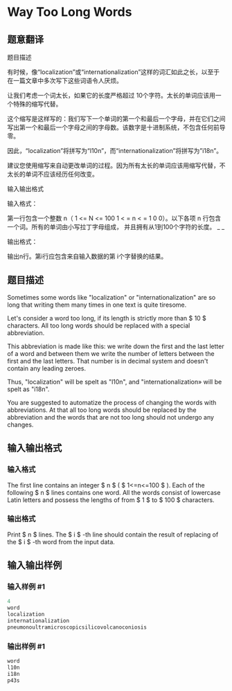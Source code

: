 # Way Too Long Words

## 题意翻译

题目描述

有时候，像“localization”或“internationalization”这样的词汇如此之长，以至于在一篇文章中多次写下这些词语令人厌烦。

让我们考虑一个词太长，如果它的长度严格超过 10个字符。太长的单词应该用一个特殊的缩写代替。

这个缩写是这样写的：我们写下一个单词的第一个和最后一个字母，并在它们之间写出第一个和最后一个字母之间的字母数。该数字是十进制系统，不包含任何前导零。

因此，“localization”将拼写为“l10n”，而“internationalization”将拼写为”i18n”。

建议您使用缩写来自动更改单词的过程。因为所有太长的单词应该用缩写代替，不太长的单词不应该经历任何改变。

输入输出格式

输入格式：

第一行包含一个整数 n（ 1 <= N <= 100 1 < = n < = 1 0 0）。以下各项 n 行包含一个词。所有的单词由小写拉丁字母组成， 并且拥有从1到100个字符的长度。 _ _

输出格式：

输出n行。第i行应包含来自输入数据的第 i个字替换的结果。

## 题目描述

Sometimes some words like "localization" or "internationalization" are so long that writing them many times in one text is quite tiresome.

Let's consider a word too long, if its length is strictly more than $ 10 $ characters. All too long words should be replaced with a special abbreviation.

This abbreviation is made like this: we write down the first and the last letter of a word and between them we write the number of letters between the first and the last letters. That number is in decimal system and doesn't contain any leading zeroes.

Thus, "localization" will be spelt as "l10n", and "internationalization» will be spelt as "i18n".

You are suggested to automatize the process of changing the words with abbreviations. At that all too long words should be replaced by the abbreviation and the words that are not too long should not undergo any changes.

## 输入输出格式

### 输入格式

The first line contains an integer $ n $ ( $ 1<=n<=100 $ ). Each of the following $ n $ lines contains one word. All the words consist of lowercase Latin letters and possess the lengths of from $ 1 $ to $ 100 $ characters.

### 输出格式

Print $ n $ lines. The $ i $ -th line should contain the result of replacing of the $ i $ -th word from the input data.

## 输入输出样例

### 输入样例 #1

```cpp
4
word
localization
internationalization
pneumonoultramicroscopicsilicovolcanoconiosis

```
### 输出样例 #1

```cpp
word
l10n
i18n
p43s

```
